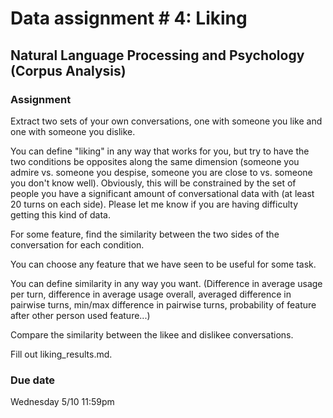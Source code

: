 # Data assignment \# 4: Liking

## Natural Language Processing and Psychology (Corpus Analysis)

### Assignment

Extract two sets of your own conversations, one with someone you like and one with someone you dislike. 

You can define "liking" in any way that works for you, but try to have the two conditions be opposites along the same dimension (someone you admire vs. someone you despise, someone you are close to vs. someone you don't know well). Obviously, this will be constrained by the set of people you have a significant amount of conversational data with (at least 20 turns on each side). Please let me know if you are having difficulty getting this kind of data.

For some feature, find the similarity between the two sides of the conversation for each condition.

You can choose any feature that we have seen to be useful for some task.

You can define similarity in any way you want. (Difference in average usage per turn, difference in average usage overall, averaged difference in pairwise turns, min/max difference in pairwise turns, probability of feature after other person used feature...)

Compare the similarity between the likee and dislikee conversations.

Fill out liking_results.md.

### Due date

Wednesday 5/10 11:59pm
